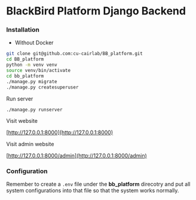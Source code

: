# BlackBird Platform Django Backend

### Installation

- Without Docker

```Bash
git clone git@github.com:cu-cairlab/BB_platform.git
cd BB_platform
python -m venv venv
source venv/bin/activate
cd bb_platform
./manage.py migrate
./manage.py createsuperuser
```

Run server

`./manage.py runserver`

Visit website

[http://127.0.0.1:8000](http://127.0.0.1:8000)

Visit admin website

[http://127.0.0.1:8000/admin](http://127.0.0.1:8000/admin)

### Configuration

Remember to create a `.env` file under the **bb_platform** direcotry and put all system configurations into that file so that the system works normally.
